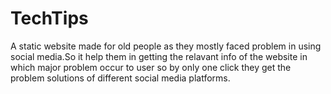 # TechTips
A static website made for old people as they mostly faced problem  in using social media.So it help them in getting the relavant info of the website in which major problem occur to user so by only one click they get the problem solutions of different social media platforms.
